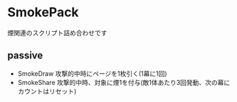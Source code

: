 # SmokePack
煙関連のスクリプト詰め合わせです

## passive
- SmokeDraw
    攻撃的中時にページを1枚引く(1幕に1回) 
- SmokeShare
    攻撃的中時、対象に煙1を付与(敵1体あたり3回発動、次の幕にカウントはリセット)
